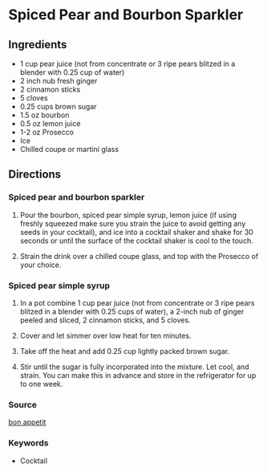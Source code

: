# Spiced Pear and Bourbon Sparkler

## Ingredients

- 1 cup pear juice (not from concentrate or 3 ripe pears blitzed in a blender
  with 0.25 cup of water)
- 2 inch nub fresh ginger
- 2 cinnamon sticks
- 5 cloves
- 0.25 cups brown sugar
- 1.5 oz bourbon
- 0.5 oz lemon juice
- 1-2 oz Prosecco
- Ice
- Chilled coupe or martini glass

## Directions

### Spiced pear and bourbon sparkler

1. Pour the bourbon, spiced pear simple syrup, lemon juice (if using freshly
   squeezed make sure you strain the juice to avoid getting any seeds in your
   cocktail), and ice into a cocktail shaker and shake for 30 seconds or until
   the surface of the cocktail shaker is cool to the touch.

1. Strain the drink over a chilled coupe glass, and top with the Prosecco of
   your choice.

### Spiced pear simple syrup

1. In a pot combine 1 cup pear juice (not from concentrate or 3 ripe pears
   blitzed in a blender with 0.25 cups of water), a 2-inch nub of ginger peeled
   and sliced, 2 cinnamon sticks, and 5 cloves.

1. Cover and let simmer over low heat for ten minutes.

1. Take off the heat and add 0.25 cup lightly packed brown sugar.

1. Stir until the sugar is fully incorporated into the mixture. Let cool, and
   strain. You can make this in advance and store in the refrigerator for up to
   one week.

### Source

[bon appetit](https://www.bonappetit.com/recipe/spiced-pear-and-bourbon-sparkler)

### Keywords

- Cocktail
